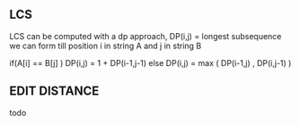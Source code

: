 ## LCS

LCS can be computed with a dp approach, DP(i,j) = longest subsequence we can form till position i in string A and j in string B

if(A[i] == B[j] )	DP(i,j) = 1 + DP(i-1,j-1)
else 			DP(i,j) = max ( DP(i-1,j) , DP(i,j-1) )

## EDIT DISTANCE

todo
